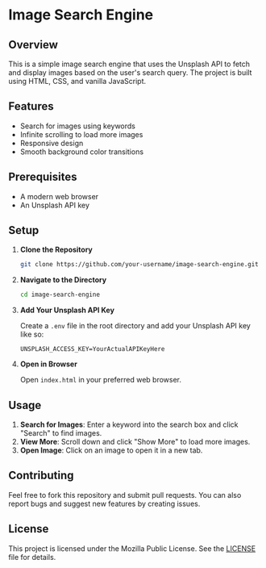 # Image Search Engine

## Overview

This is a simple image search engine that uses the Unsplash API to fetch and display images based on the user's search query. The project is built using HTML, CSS, and vanilla JavaScript.

## Features

- Search for images using keywords
- Infinite scrolling to load more images
- Responsive design
- Smooth background color transitions

## Prerequisites

- A modern web browser
- An Unsplash API key

## Setup

1. **Clone the Repository**

    ```bash
    git clone https://github.com/your-username/image-search-engine.git
    ```

2. **Navigate to the Directory**

    ```bash
    cd image-search-engine
    ```

3. **Add Your Unsplash API Key**

    Create a `.env` file in the root directory and add your Unsplash API key like so:

    ```env
    UNSPLASH_ACCESS_KEY=YourActualAPIKeyHere
    ```

4. **Open in Browser**

    Open `index.html` in your preferred web browser.

## Usage

1. **Search for Images**: Enter a keyword into the search box and click "Search" to find images.
2. **View More**: Scroll down and click "Show More" to load more images.
3. **Open Image**: Click on an image to open it in a new tab.

## Contributing

Feel free to fork this repository and submit pull requests. You can also report bugs and suggest new features by creating issues.

## License

This project is licensed under the Mozilla Public License. See the [LICENSE](LICENSE) file for details.
